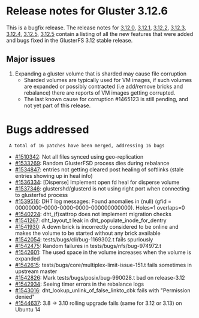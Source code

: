 # Release notes for Gluster 3.12.6

This is a bugfix release. The release notes for [3.12.0](3.12.0.md), [3.12.1](3.12.1.md), [3.12.2](3.12.2.md), [3.12.3](3.12.3.md), [3.12.4](3.12.4.md), [3.12.5](3.12.5.md), [3.12.5](3.12.6.md) contain a listing of all the new features that were added and bugs fixed in the GlusterFS 3.12 stable release.

## Major issues
1. Expanding a gluster volume that is sharded may cause file corruption
    - Sharded volumes are typically used for VM images, if such volumes are
  expanded or possibly contracted (i.e add/remove bricks and rebalance) there
  are reports of VM images getting corrupted.
    - The last known cause for corruption #1465123 is still pending, and not yet
    part of this release.

# Bugs addressed

     A total of 16 patches have been merged, addressing 16 bugs
- [#1510342](https://bugzilla.redhat.com/1510342): Not all files synced using geo-replication
- [#1533269](https://bugzilla.redhat.com/1533269): Random GlusterFSD process dies during rebalance
- [#1534847](https://bugzilla.redhat.com/1534847): entries not getting cleared post healing of softlinks (stale entries showing up in heal info)
- [#1536334](https://bugzilla.redhat.com/1536334): [Disperse] Implement open fd heal for disperse volume
- [#1537346](https://bugzilla.redhat.com/1537346): glustershd/glusterd is not using right port when connecting to glusterfsd process
- [#1539516](https://bugzilla.redhat.com/1539516): DHT log messages: Found anomalies in (null) (gfid = 00000000-0000-0000-0000-000000000000). Holes=1 overlaps=0
- [#1540224](https://bugzilla.redhat.com/1540224): dht_(f)xattrop does not implement migration checks
- [#1541267](https://bugzilla.redhat.com/1541267): dht_layout_t leak in dht_populate_inode_for_dentry
- [#1541930](https://bugzilla.redhat.com/1541930): A down brick is incorrectly considered to be online and makes the volume to be started without any brick available
- [#1542054](https://bugzilla.redhat.com/1542054): tests/bugs/cli/bug-1169302.t fails spuriously
- [#1542475](https://bugzilla.redhat.com/1542475): Random failures in tests/bugs/nfs/bug-974972.t
- [#1542601](https://bugzilla.redhat.com/1542601): The used space in the volume increases when the volume is expanded
- [#1542615](https://bugzilla.redhat.com/1542615): tests/bugs/core/multiplex-limit-issue-151.t  fails sometimes in upstream master
- [#1542826](https://bugzilla.redhat.com/1542826): Mark tests/bugs/posix/bug-990028.t bad on release-3.12
- [#1542934](https://bugzilla.redhat.com/1542934): Seeing timer errors in the rebalance logs
- [#1543016](https://bugzilla.redhat.com/1543016): dht_lookup_unlink_of_false_linkto_cbk fails with "Permission denied"
- [#1544637](https://bugzilla.redhat.com/1544637): 3.8 -> 3.10 rolling upgrade fails (same for 3.12 or 3.13) on Ubuntu 14
